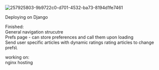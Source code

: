 
![257925803-9b9722c0-d701-4532-ba73-8194d1fe7461](https://github.com/ArjunSohur/np_Django_backend/assets/105809809/b877046b-e61e-48e6-8359-a002544322a4)

Deploying on Django

Finished:\
General navigation strucutre\
Prefs page - can store preferences and call them upon loading\
Send user specific articles with dynamic ratings
rating articles to change prefs\

working on:\
nginx hosting
